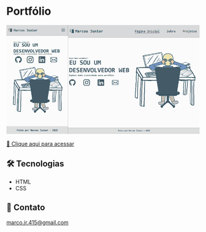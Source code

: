 # Portfólio

![preview](./Imagens/pagina.png)


[🔗 Clique aqui para acessar](https://portfolio-marcxsjr.vercel.app/)


## 🛠 Tecnologias

- HTML
- CSS

## 💛 Contato

marco.jr.415@gmail.com
